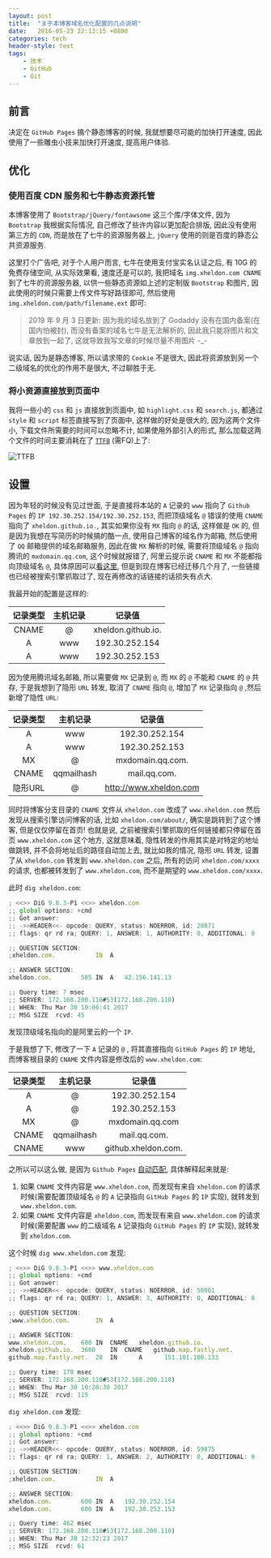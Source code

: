 ```yaml
---
layout: post
title:  "关于本博客域名优化配置的几点说明"
date:   2016-05-23 22:13:15 +0800
categories: tech
header-style: text
tags:
    - 技术
    - GitHub
    - Git
---
```


## 前言

决定在 `GitHub Pages` 搞个静态博客的时候, 我就想要尽可能的加快打开速度, 因此使用了一些雕虫小技来加快打开速度, 提高用户体验.

## 优化

### 使用百度 CDN 服务和七牛静态资源托管

本博客使用了 `Bootstrap/jQuery/fontawsome` 这三个库/字体文件, 因为 `Bootstrap` 我根据实际情况, 自己修改了些许内容以更加配合排版, 因此没有使用第三方的 `CDN`, 而是放在了七牛的资源服务器上, `jQuery` 使用的则是百度的静态公共资源服务.

这里打个广告吧, 对于个人用户而言, 七牛在使用支付宝实名认证之后, 有 10G 的免费存储空间, 从实际效果看, 速度还是可以的, 我把域名 `img.xheldon.com CNAME` 到了七牛的资源服务器, 以供一些静态资源如上述的定制版 `Bootstrap` 和图片, 因此使用的时候只需要上传文件写好路径即可, 然后使用 `img.xheldon.com/path/filename.ext` 即可:

> 2019 年 9 月 3 日更新: 因为我的域名放到了 Godaddy 没有在国内备案(在国内怕被封), 而没有备案的域名七牛是无法解析的, 因此我只能将图片和文章放到一起了, 这就导致我写文章的时候尽量不用图片 -_-

说实话, 因为是静态博客, 所以请求带的 `Cookie` 不是很大, 因此将资源放到另一个二级域名的优化的作用不是很大, 不过聊胜于无.

### 将小资源直接放到页面中

我将一些小的 `css` 和 `js` 直接放到页面中, 如 `highlight.css` 和 `search.js`, 都通过 `style` 和 `script` 标签直接写到了页面中, 这样做的好处是很大的, 因为这两个文件小, 下载文件所需要的时间可以忽略不计, 如果使用外部引入的形式, 那么加载这两个文件的时间主要消耗在了 [`TTFB`](https://developers.google.com/web/tools/chrome-devtools/network-performance/reference#timing) (需FQ)上了:

![TTFB](https://static.xheldon.cn/img/in-post/2016/TTFB.png "TTFB")

## 设置

因为年轻的时候没有见过世面, 于是直接将本站的 `A` 记录的 `www` 指向了 `Github Pages` 的 `IP 192.30.252.154/192.30.252.153`, 而把顶级域名 `@` 错误的使用 `CNAME` 指向了 `xheldon.github.io.`, 其实如果你没有 `MX` 指向 `@` 的话, 这样做是 `OK` 的, 但是因为我想在写简历的时候搞的酷一点, 使用自己博客的域名作为邮箱, 然后使用了 `QQ` 邮箱提供的域名邮箱服务, 因此在做 `MX` 解析的时候, 需要将顶级域名 `@`
指向腾讯的 `mxdomain.qq.com`, 这个时候就报错了, 阿里云提示说 `CNAME` 和 `MX` 不能都指向顶级域名 `@`, 具体原因可以[看这里](https://www.zhihu.com/question/21128056), 但是到现在博客已经迁移几个月了, 一些链接也已经被搜索引擎抓取过了, 现在再修改的话链接的话损失有点大.

我最开始的配置是这样的:

| 记录类型   | 主机记录| 记录值 |
|:------:|:------:|:------:|
| CNAME | @ | xheldon.github.io. |
| A | www | 192.30.252.154 |
| A | www | 192.30.252.153 |

因为使用腾讯域名邮箱, 所以需要做 `MX` 记录到 `@`, 而 `MX` 的 `@` 不能和 `CNAME` 的 `@` 共存, 于是我想到了隐形 `URL` 转发, 取消了 `CNAME` 指向 `@`, 增加了 `MX` 记录指向 `@` ,然后新增了隐性 `URL`:

| 记录类型 | 主机记录 | 记录值 |
| :------:| :------: | :------: |
| A | www | 192.30.252.154 |
| A | www | 192.30.252.153 |
| MX | @ | mxdomain.qq.com. |
| CNAME | qqmailhash | mail.qq.com. |
| 隐形URL | @ | http://www.xheldon.com |

同时将博客分支目录的 `CNAME` 文件从 `xheldon.com` 改成了 `www.xheldon.com` 然后发现从搜索引擎访问博客的话, 比如 `xheldon.com/about/`, 确实是跳转到了这个博客, 但是仅仅停留在首页! 也就是说, 之前被搜索引擎抓取的任何链接都只停留在首页 `www.xheldon.com` 这个地方, 这就意味着, 隐性转发的作用其实是对特定的地址做跳转, 并不会将地址后的路径自动加上去, 就比如我的情况, 隐形 `URL` 转发, 设置了从 `xheldon.com` 转发到 `www.xheldon.com` 之后, 所有的访问 `xheldon.com/xxxx` 的请求, 也都被转发到了 `www.xheldon.com`, 而不是期望的 `www.xheldon.com/xxxx`.

此时 `dig xheldon.com`:

```js
; <<>> DiG 9.8.3-P1 <<>> xheldon.com
;; global options: +cmd
;; Got answer:
;; ->>HEADER<<- opcode: QUERY, status: NOERROR, id: 20871
;; flags: qr rd ra; QUERY: 1, ANSWER: 1, AUTHORITY: 0, ADDITIONAL: 0

;; QUESTION SECTION:
;xheldon.com.			IN	A

;; ANSWER SECTION:
xheldon.com.		585	IN	A	42.156.141.13

;; Query time: 7 msec
;; SERVER: 172.168.200.110#53(172.168.200.110)
;; WHEN: Thu Mar 30 10:06:41 2017
;; MSG SIZE  rcvd: 45
```

发现顶级域名指向的是阿里云的一个 `IP`.

于是我想了下, 修改了一下 `A` 记录的 `@` , 将其直接指向 `GitHub Pages` 的 `IP` 地址, 而博客根目录的 `CNAME` 文件内容是修改后的 `www.xheldon.com`:

| 记录类型 | 主机记录 | 记录值 |
| :------:| :------: | :------: |
| A | @ | 192.30.252.154 |
| A | @ | 192.30.252.153 |
| MX | @ | mxdomain.qq.com |
| CNAME | qqmailhash | mail.qq.com. |
| CNAME | www | github.xheldon.com. |

之所以可以这么做, 是因为 `Github Pages` [自动匹配](https://help.github.com/articles/setting-up-an-apex-domain-and-www-subdomain/), 具体解释起来就是:

1. 如果 `CNAME` 文件内容是 `www.xheldon.com`, 而发现有来自 `xheldon.com` 的请求时候(需要配置顶级域名 `@` 的 `A` 记录指向 `GitHub Pages` 的 `IP` 实现), 就转发到 `www.xheldon.com`.
2. 如果 `CNAME` 文件内容是 `xheldon.com`, 而发现有来自 `www.xheldon.com` 的请求时候(需要配置 `www` 的二级域名 `A` 记录指向 `GitHub Pages` 的 `IP` 实现), 就转发到 `xheldon.com`.

这个时候 `dig www.xheldon.com` 发现:

```js
; <<>> DiG 9.8.3-P1 <<>> www.xheldon.com
;; global options: +cmd
;; Got answer:
;; ->>HEADER<<- opcode: QUERY, status: NOERROR, id: 56061
;; flags: qr rd ra; QUERY: 1, ANSWER: 3, AUTHORITY: 0, ADDITIONAL: 0

;; QUESTION SECTION:
;www.xheldon.com.		IN	A

;; ANSWER SECTION:
www.xheldon.com.	600	IN	CNAME	xheldon.github.io.
xheldon.github.io.	3600	IN	CNAME	github.map.fastly.net.
github.map.fastly.net.  28  IN      A      151.101.100.133

;; Query time: 178 msec
;; SERVER: 172.168.200.110#53(172.168.200.110)
;; WHEN: Thu Mar 30 10:20:30 2017
;; MSG SIZE  rcvd: 115
```

`dig xheldon.com` 发现:

```js
; <<>> DiG 9.8.3-P1 <<>> xheldon.com
;; global options: +cmd
;; Got answer:
;; ->>HEADER<<- opcode: QUERY, status: NOERROR, id: 59875
;; flags: qr rd ra; QUERY: 1, ANSWER: 2, AUTHORITY: 0, ADDITIONAL: 0

;; QUESTION SECTION:
;xheldon.com.			IN	A

;; ANSWER SECTION:
xheldon.com.		600	IN	A	192.30.252.154
xheldon.com.		600	IN	A	192.30.252.153

;; Query time: 462 msec
;; SERVER: 172.168.200.110#53(172.168.200.110)
;; WHEN: Thu Mar 30 12:32:23 2017
;; MSG SIZE  rcvd: 61
```









